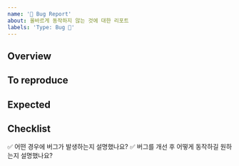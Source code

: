 ```yaml
---
name: '🐛 Bug Report'
about: 올바르게 동작하지 않는 것에 대한 리포트
labels: 'Type: Bug 🐛'
---
```


## Overview

<!-- 버그에 대해 설명해주세요. -->

## To reproduce

<!-- 어떻게 하면 버그가 발생하는지 설명해주세요. -->

## Expected

<!-- 개선 후 어떻게 동작 할지 설명해주세요. -->

## Checklist

✅ 어떤 경우에 버그가 발생하는지 설명했나요?
✅ 버그를 개선 후 어떻게 동작하길 원하는지 설명했나요?
